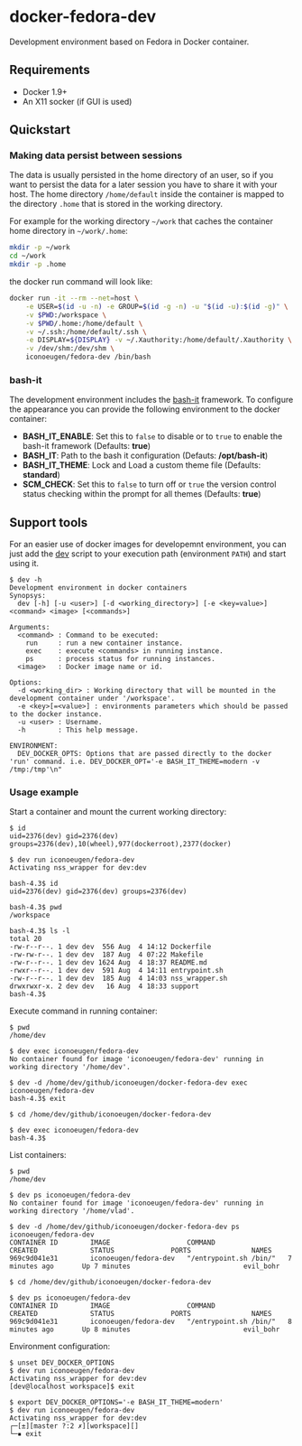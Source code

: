 # docker-fedora-dev

Development environment based on Fedora in Docker container.

## Requirements

* Docker 1.9+
* An X11 socker (if GUI is used)

## Quickstart

### Making data persist between sessions

The data is usually persisted in the home directory of an user, so if you want to persist the data for a later session you have to share it with your host.
The home directory `/home/default` inside the container is mapped to the directory `.home` that is stored in the working directory.

For example for the working directory `~/work` that caches the container home directory in `~/work/.home`:
``` bash
mkdir -p ~/work
cd ~/work
mkdir -p .home

```

the docker run command will look like:
``` bash
docker run -it --rm --net=host \
    -e USER=$(id -u -n) -e GROUP=$(id -g -n) -u "$(id -u):$(id -g)" \
    -v $PWD:/workspace \
    -v $PWD/.home:/home/default \
    -v ~/.ssh:/home/default/.ssh \
    -e DISPLAY=${DISPLAY} -v ~/.Xauthority:/home/default/.Xauthority \
    -v /dev/shm:/dev/shm \
    iconoeugen/fedora-dev /bin/bash
```

### bash-it

The development environment includes the [bash-it](https://github.com/Bash-it/bash-it/) framework. To configure the appearance you can provide 
the following environment to the docker container:

- **BASH_IT_ENABLE**: Set this to `false` to disable or to `true` to enable the bash-it framework (Defaults: **true**)
- **BASH_IT**: Path to the bash it configuration (Defauts: **/opt/bash-it**)
- **BASH_IT_THEME**: Lock and Load a custom theme file (Defaults: **standard**)
- **SCM_CHECK**: Set this to `false` to turn off or `true` the version control status checking within the prompt for all themes (Defaults: **true**)

## Support tools

For an easier use of docker images for developemnt environment, you can just add the [dev](support/dev) script to your execution path (environment `PATH`) and start using it.

```
$ dev -h
Development environment in docker containers
Synopsys:
  dev [-h] [-u <user>] [-d <working_directory>] [-e <key=value>] <command> <image> [<commands>]

Arguments:
  <command> : Command to be executed:
    run     : run a new container instance.
    exec    : execute <commands> in running instance.
    ps      : process status for running instances.
  <image>   : Docker image name or id.

Options:
  -d <working_dir> : Working directory that will be mounted in the development container under '/workspace'.
  -e <key>[=<value>] : environments parameters which should be passed to the docker instance.
  -u <user> : Username.
  -h        : This help message.

ENVIRONMENT:
  DEV_DOCKER_OPTS: Options that are passed directly to the docker 'run' command. i.e. DEV_DOCKER_OPT='-e BASH_IT_THEME=modern -v /tmp:/tmp'\n"
```

### Usage example

Start a container and mount the current working directory:

```
$ id
uid=2376(dev) gid=2376(dev) groups=2376(dev),10(wheel),977(dockerroot),2377(docker)

$ dev run iconoeugen/fedora-dev
Activating nss_wrapper for dev:dev

bash-4.3$ id
uid=2376(dev) gid=2376(dev) groups=2376(dev)

bash-4.3$ pwd
/workspace

bash-4.3$ ls -l
total 20
-rw-r--r--. 1 dev dev  556 Aug  4 14:12 Dockerfile
-rw-rw-r--. 1 dev dev  187 Aug  4 07:22 Makefile
-rw-r--r--. 1 dev dev 1624 Aug  4 18:37 README.md
-rwxr--r--. 1 dev dev  591 Aug  4 14:11 entrypoint.sh
-rw-r--r--. 1 dev dev  185 Aug  4 14:03 nss_wrapper.sh
drwxrwxr-x. 2 dev dev   16 Aug  4 18:33 support
bash-4.3$
```

Execute command in running container:

```
$ pwd
/home/dev

$ dev exec iconoeugen/fedora-dev
No container found for image 'iconoeugen/fedora-dev' running in working directory '/home/dev'.

$ dev -d /home/dev/github/iconoeugen/docker-fedora-dev exec iconoeugen/fedora-dev
bash-4.3$ exit

$ cd /home/dev/github/iconoeugen/docker-fedora-dev

$ dev exec iconoeugen/fedora-dev
bash-4.3$
```

List containers:

```
$ pwd
/home/dev

$ dev ps iconoeugen/fedora-dev
No container found for image 'iconoeugen/fedora-dev' running in working directory '/home/vlad'.

$ dev -d /home/dev/github/iconoeugen/docker-fedora-dev ps iconoeugen/fedora-dev
CONTAINER ID        IMAGE                   COMMAND                  CREATED             STATUS              PORTS               NAMES
969c9d041e31        iconoeugen/fedora-dev   "/entrypoint.sh /bin/"   7 minutes ago       Up 7 minutes                            evil_bohr

$ cd /home/dev/github/iconoeugen/docker-fedora-dev

$ dev ps iconoeugen/fedora-dev
CONTAINER ID        IMAGE                   COMMAND                  CREATED             STATUS              PORTS               NAMES
969c9d041e31        iconoeugen/fedora-dev   "/entrypoint.sh /bin/"   8 minutes ago       Up 8 minutes                            evil_bohr
```

Environment configuration:

```
$ unset DEV_DOCKER_OPTIONS
$ dev run iconoeugen/fedora-dev
Activating nss_wrapper for dev:dev
[dev@localhost workspace]$ exit

$ export DEV_DOCKER_OPTIONS='-e BASH_IT_THEME=modern'
$ dev run iconoeugen/fedora-dev
Activating nss_wrapper for dev:dev
┌─[±][master ?:2 ✗][workspace][]
└─▪ exit
```